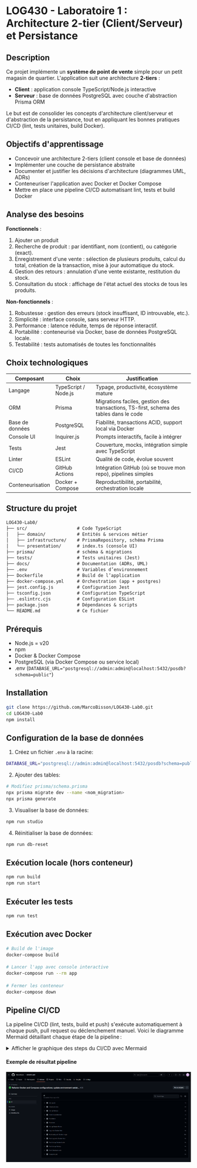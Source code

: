 # LOG430 - Laboratoire 1 : Architecture 2-tier (Client/Serveur) et Persistance

## Description

Ce projet implémente un **système de point de vente** simple pour un petit magasin de quartier. L'application suit une architecture **2-tiers** :

- **Client** : application console TypeScript/Node.js interactive  
- **Serveur** : base de données PostgreSQL avec couche d'abstraction Prisma ORM  

Le but est de consolider les concepts d'architecture client/serveur et d'abstraction de la persistance, tout en appliquant les bonnes pratiques CI/CD (lint, tests unitaires, build Docker).

## Objectifs d'apprentissage

- Concevoir une architecture 2-tiers (client console et base de données)  
- Implémenter une couche de persistance abstraite
- Documenter et justifier les décisions d'architecture (diagrammes UML, ADRs)  
- Conteneuriser l'application avec Docker et Docker Compose  
- Mettre en place une pipeline CI/CD automatisant lint, tests et build Docker

## Analyse des besoins

**Fonctionnels** :

1. Ajouter un produit
2. Recherche de produit : par identifiant, nom (contient), ou catégorie (exact).
3. Enregistrement d'une vente : sélection de plusieurs produits, calcul du total, création de la transaction, mise à jour automatique du stock. 
4. Gestion des retours : annulation d'une vente existante, restitution du stock.
5. Consultation du stock : affichage de l'état actuel des stocks de tous les produits.

**Non-fonctionnels** :

1. Robustesse : gestion des erreurs (stock insuffisant, ID introuvable, etc.).
2. Simplicité : interface console, sans serveur HTTP.
3. Performance : latence réduite, temps de réponse interactif.
4. Portabilité : conteneurisé via Docker, base de données PostgreSQL locale.
5. Testabilité : tests automatisés de toutes les fonctionnalités 

## Choix technologiques

| Composant         | Choix                     | Justification                                                   |
|-------------------|---------------------------|-----------------------------------------------------------------|
| Langage           | TypeScript / Node.js      | Typage, productivité, écosystème mature                         |
| ORM               | Prisma                    | Migrations faciles, gestion des transactions, TS-first, schema des tables dans le code                                                                                                              |
| Base de données   | PostgreSQL                | Fiabilité, transactions ACID, support local via Docker          |
| Console UI        | Inquirer.js               | Prompts interactifs, facile à intégrer                          |
| Tests             | Jest                      | Couverture, mocks, intégration simple avec TypeScript           |
| Linter            | ESLint                    | Qualité de code, évolue souvent                                 |
| CI/CD             | GitHub Actions            | Intégration GitHub (où se trouve mon repo), pipelines simples   |
| Conteneurisation  | Docker + Compose          | Reproductibilité, portabilité, orchestration locale             |

## Structure du projet

```
LOG430-Lab0/
├── src/                   # Code TypeScript
│   ├── domain/            # Entités & services métier
│   ├── infrastructure/    # PrismaRepository, schéma Prisma
│   └── presentation/      # index.ts (console UI)
├── prisma/                # schéma & migrations
├── tests/                 # Tests unitaires (Jest)
├── docs/                  # Documentation (ADRs, UML)
├── .env                   # Variables d’environnement
├── Dockerfile             # Build de l’application
├── docker-compose.yml     # Orchestration (app + postgres)
├── jest.config.js         # Configuration Jest
├── tsconfig.json          # Configuration TypeScript
├── .eslintrc.cjs          # Configuration ESLint
├── package.json           # Dépendances & scripts
└── README.md              # Ce fichier
```

## Prérequis

- Node.js = v20  
- npm  
- Docker & Docker Compose  
- PostgreSQL (via Docker Compose ou service local)
- .env (`DATABASE_URL="postgresql://admin:admin@localhost:5432/posdb?schema=public"`)

## Installation

```bash
git clone https://github.com/MarcoBisson/LOG430-Lab0.git
cd LOG430-Lab0
npm install
```

## Configuration de la base de données
1. Créez un fichier `.env` à la racine:
```bash
DATABASE_URL="postgresql://admin:admin@localhost:5432/posdb?schema=public"
```
2. Ajouter des tables:
```bash
# Modifiez prisma/schema.prisma
npx prisma migrate dev --name <nom_migration>
npx prisma generate
```
3. Visualiser la base de données:
```bash
npm run studio
```
4. Réinitialiser la base de données:
```bash
npm run db-reset
```

## Exécution locale (hors conteneur)
```bash
npm run build
npm run start
```

## Exécuter les tests
```bash
npm run test
```

## Exécution avec Docker
```bash
# Build de l'image
docker-compose build

# Lancer l'app avec console interactive
docker-compose run --rm app

# Fermer les conteneur
docker-compose down
```

## Pipeline CI/CD
La pipeline CI/CD (lint, tests, build et push) s'exécute automatiquement à chaque push, pull request ou déclenchement manuel. Voici le diagramme Mermaid détaillant chaque étape de la pipeline :

<details>
<summary>Afficher le graphique des steps du CI/CD avec Mermaid</summary>

```mermaid
flowchart TD
    A["Checkout code"]
    B["Set up Node.js"]
    C["Install dependencies: npm ci"]
    D["Run linters: lint"]
    E["Run tests: jest"]
    F["Set up Docker Buildx"]
    G["Log in to Docker Hub"]
    H["Build and push Docker image"]

    A --> B
    B --> C
    C --> D
    D --> E
    E --> F
    F --> G
    G --> H

```
</details>

#### Exemple de résultat pipeline

![Workflow passed!](screenshots/CIisWorking.png)